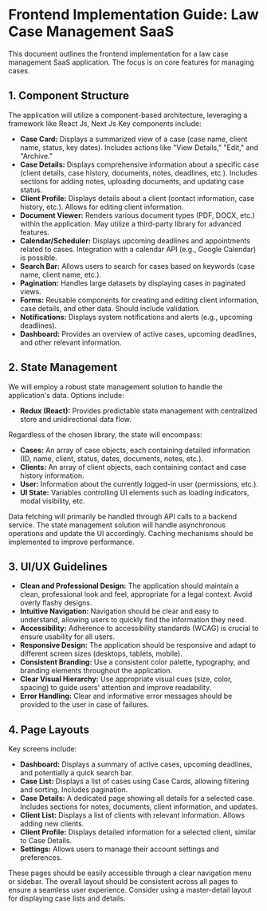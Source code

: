 # Frontend Implementation Guide: Law Case Management SaaS

This document outlines the frontend implementation for a law case management SaaS application. The focus is on core features for managing cases.

## 1. Component Structure

The application will utilize a component-based architecture, leveraging a framework like React Js, Next Js Key components include:

- **Case Card:** Displays a summarized view of a case (case name, client name, status, key dates). Includes actions like "View Details," "Edit," and "Archive."
- **Case Details:** Displays comprehensive information about a specific case (client details, case history, documents, notes, deadlines, etc.). Includes sections for adding notes, uploading documents, and updating case status.
- **Client Profile:** Displays details about a client (contact information, case history, etc.). Allows for editing client information.
- **Document Viewer:** Renders various document types (PDF, DOCX, etc.) within the application. May utilize a third-party library for advanced features.
- **Calendar/Scheduler:** Displays upcoming deadlines and appointments related to cases. Integration with a calendar API (e.g., Google Calendar) is possible.
- **Search Bar:** Allows users to search for cases based on keywords (case name, client name, etc.).
- **Pagination:** Handles large datasets by displaying cases in paginated views.
- **Forms:** Reusable components for creating and editing client information, case details, and other data. Should include validation.
- **Notifications:** Displays system notifications and alerts (e.g., upcoming deadlines).
- **Dashboard:** Provides an overview of active cases, upcoming deadlines, and other relevant information.

## 2. State Management

We will employ a robust state management solution to handle the application's data. Options include:

- **Redux (React):** Provides predictable state management with centralized store and unidirectional data flow.

Regardless of the chosen library, the state will encompass:

- **Cases:** An array of case objects, each containing detailed information (ID, name, client, status, dates, documents, notes, etc.).
- **Clients:** An array of client objects, each containing contact and case history information.
- **User:** Information about the currently logged-in user (permissions, etc.).
- **UI State:** Variables controlling UI elements such as loading indicators, modal visibility, etc.

Data fetching will primarily be handled through API calls to a backend service. The state management solution will handle asynchronous operations and update the UI accordingly. Caching mechanisms should be implemented to improve performance.

## 3. UI/UX Guidelines

- **Clean and Professional Design:** The application should maintain a clean, professional look and feel, appropriate for a legal context. Avoid overly flashy designs.
- **Intuitive Navigation:** Navigation should be clear and easy to understand, allowing users to quickly find the information they need.
- **Accessibility:** Adherence to accessibility standards (WCAG) is crucial to ensure usability for all users.
- **Responsive Design:** The application should be responsive and adapt to different screen sizes (desktops, tablets, mobile).
- **Consistent Branding:** Use a consistent color palette, typography, and branding elements throughout the application.
- **Clear Visual Hierarchy:** Use appropriate visual cues (size, color, spacing) to guide users' attention and improve readability.
- **Error Handling:** Clear and informative error messages should be provided to the user in case of failures.

## 4. Page Layouts

Key screens include:

- **Dashboard:** Displays a summary of active cases, upcoming deadlines, and potentially a quick search bar.
- **Case List:** Displays a list of cases using Case Cards, allowing filtering and sorting. Includes pagination.
- **Case Details:** A dedicated page showing all details for a selected case. Includes sections for notes, documents, client information, and updates.
- **Client List:** Displays a list of clients with relevant information. Allows adding new clients.
- **Client Profile:** Displays detailed information for a selected client, similar to Case Details.
- **Settings:** Allows users to manage their account settings and preferences.

These pages should be easily accessible through a clear navigation menu or sidebar. The overall layout should be consistent across all pages to ensure a seamless user experience. Consider using a master-detail layout for displaying case lists and details.
